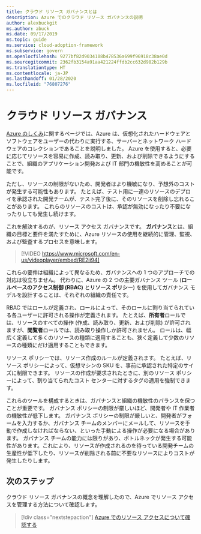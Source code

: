 ```yaml
---
title: クラウド リソース ガバナンスとは
description: Azure でのクラウド リソース ガバナンスの説明
author: alexbuckgit
ms.author: abuck
ms.date: 09/17/2019
ms.topic: guide
ms.service: cloud-adoption-framework
ms.subservice: govern
ms.openlocfilehash: 9277bf82d9034108b478536a699f96918c38ae0d
ms.sourcegitcommit: 2362fb3154a91aa421224ffdb2cc632d982b129b
ms.translationtype: HT
ms.contentlocale: ja-JP
ms.lasthandoff: 01/28/2020
ms.locfileid: "76807276"
---
```

<!-- markdownlint-disable MD026 -->

# <a name="cloud-resource-governance"></a>クラウド リソース ガバナンス

[Azure のしくみ](../../getting-started/what-is-azure.md)に関するページでは、Azure は、仮想化されたハードウェアとソフトウェアをユーザーの代わりに実行する、サーバーとネットワーク ハードウェアのコレクションであることを説明しました。 Azure を使用すると、必要に応じてリソースを容易に作成、読み取り、更新、および削除できるようにすることで、組織のアプリケーション開発および IT 部門の機敏性を高めることが可能です。

ただし、リソースの制限がないため、開発者はより機敏になり、予想外のコストが発生する可能性もあります。 たとえば、テスト用に一連のリソースのデプロイを承認された開発チームが、テスト完了後に、そのリソースを削除し忘れることがあります。 これらのリソースのコストは、承認が無効になったり不要になったりしても発生し続けます。

これを解決するのが、リソース アクセス ガバナンスです。 **ガバナンス**とは、組織の目標と要件を満たすために、Azure リソースの使用を継続的に管理、監視、および監査するプロセスを意味します。

<!-- markdownlint-disable MD034 -->

> [!VIDEO https://www.microsoft.com/en-us/videoplayer/embed/RE2ii94]

<!-- markdownlint-enable MD034 -->

これらの要件は組織によって異なるため、ガバナンスへの 1 つのアプローチでの対応は役立ちません。 代わりに、Azure の 2 つの主要ガバナンス ツール (**ロールベースのアクセス制御 (RBAC)** と**リソース ポリシー**) を使用してガバナンス モデルを設計することは、それぞれの組織の責任です。

RBAC ではロールが定義され、ロールによって、そのロールに割り当てられている各ユーザーに許可される操作が定義されます。 たとえば、**所有者**ロールでは、リソースのすべての操作 (作成、読み取り、更新、および削除) が許可されますが、**閲覧者**ロールでは、読み取り操作しか許可されません。 ロールは、幅広く定義して多くのリソースの種類に適用することも、狭く定義して少数のリソースの種類にだけ適用することもできます。

リソース ポリシーでは、リソース作成のルールが定義されます。 たとえば、リソース ポリシーによって、仮想マシンの SKU を、事前に承認された特定のサイズに制限できます。 リソースの作成が要求されたときに、別のリソース ポリシーによって、割り当てられたコスト センターに対するタグの適用を強制できます。

これらのツールを構成するときは、ガバナンスと組織の機敏性のバランスを保つことが重要です。 ガバナンス ポリシーの制限が厳しいほど、開発者や IT 作業者の機敏性が低下します。 ガバナンス ポリシーの制限が厳しいと、開発者がフォームを入力するか、ガバナンス チームのメンバーにメールして、リソースを手動で作成しなければならない、といった手動による操作が必要になる場合があります。 ガバナンス チームの能力には限りがあり、ボトルネックが発生する可能性があります。これにより、リソースが作成されるのを待っている開発チームの生産性が低下したり、リソースが削除される前に不要なリソースによりコストが発生したりします。

## <a name="next-steps"></a>次のステップ

クラウド リソース ガバナンスの概念を理解したので、Azure でリソース アクセスを管理する方法について確認します。

> [!div class="nextstepaction"]
> [Azure でのリソース アクセスについて確認する](./resource-access-management.md)
